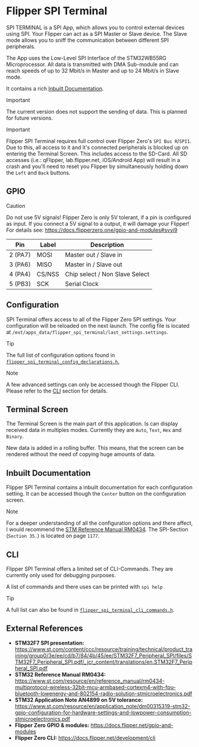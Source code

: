 # Flipper SPI Terminal

SPI TERMINAL is a SPI App, which allows you to control external devices using SPI. Your Flipper can act as a SPI Master or Slave device. The Slave mode allows you to sniff the communication between different SPI peripherals.

The App uses the Low-Level SPI Interface of the STM32WB55RG Microprocessor. All data is transmitted with DMA Sub-module and can reach speeds of up to 32 Mbit/s in Master and up to 24 Mbit/s in Slave mode.

It contains a rich [Inbuilt Documentation](#inbuilt-documentation).

> [!IMPORTANT]
> The current version does not support the sending of data. This is planned for future versions.

> [!IMPORTANT]
> Flipper SPI Terminal requires full control over Flipper Zero's `SPI Bus R`/`SPI1`. Due to this, all access to it and it's connected peripherals is blocked up on entering the Terminal Screen. This includes access to the SD-Card. All SD accesses (i.e.: qFlipper, lab.flipper.net, iOS/Android App) will result in a crash and you'll need to reset you Flipper by simultaneously holding down the `Left` and `Back` buttons.

## GPIO

> [!CAUTION]
> Do not use 5V signals! Flipper Zero is only 5V tolerant, if a pin is configured as input. If you connect a 5V signal to a output, it will damage your Flipper!
> For details see: <https://docs.flipperzero.one/gpio-and-modules#svyi9>

| Pin     | Label  | Description                    |
|---------|--------|--------------------------------|
| 2 (PA7) | MOSI   | Master out / Slave in          |
| 3 (PA6) | MISO   | Master in / Slave out          |
| 4 (PA4) | CS/NSS | Chip select / Non Slave Select |
| 5 (PB3) | SCK    | Serial Clock                   |

## Configuration

SPI Terminal offers access to all of the Flipper Zero SPI settings. Your configuration will be reloaded on the next launch. The config file is located at `/ext/apps_data/flipper_spi_terminal/last_settings.settings`.

> [!TIP]
> The full list of configuration options found in [`flipper_spi_terminal_config_declarations.h`.](https://github.com/janwiesemann/flipper-spi-terminal/blob/master/flipper_spi_terminal_config_declarations.h)

> [!NOTE]
> A few advanced settings can only be accessed though the Flipper CLI. Please refer to the [CLI](#cli) section for details.


## Terminal Screen

The Terminal Screen is the main part of this application. Is can display received data in multiples modes. Currently they are `Auto`, `Text`, `Hex` and `Binary`.

New data is added in a rolling buffer. This means, that the screen can be rendered without the need of copying huge amounts of data.

## Inbuilt Documentation

Flipper SPI Terminal contains a inbuilt documentation for each configuration setting. It can be accessed though the `Center` button on the configuration screen.

> [!NOTE]
> For a deeper understanding of all the configuration options and there affect, I would recommend the [STM Reference Manual RM0434](https://www.st.com/resource/en/reference_manual/rm0434-multiprotocol-wireless-32bit-mcu-armbased-cortexm4-with-fpu-bluetooth-lowenergy-and-802154-radio-solution-stmicroelectronics.pdf). The SPI-Section (`Section 35.`) is located on page `1177`.

## CLI

Flipper SPI Terminal offers a limited set of CLI-Commands. They are currently only used for debugging purposes.

A list of commands and there uses can be printed with `spi help`

> [!TIP]
> A full list can also be found in [`flipper_spi_terminal_cli_commands.h`](https://github.com/janwiesemann/flipper-spi-terminal/blob/master/flipper_spi_terminal_cli_commands.h).

## External References

- **STM32F7 SPI presentation:**
  <https://www.st.com/content/ccc/resource/training/technical/product_training/group0/3e/ee/cd/b7/84/4b/45/ee/STM32F7_Peripheral_SPI/files/STM32F7_Peripheral_SPI.pdf/_jcr_content/translations/en.STM32F7_Peripheral_SPI.pdf>
- **STM32 Reference Manual RM0434:**
  <https://www.st.com/resource/en/reference_manual/rm0434-multiprotocol-wireless-32bit-mcu-armbased-cortexm4-with-fpu-bluetooth-lowenergy-and-802154-radio-solution-stmicroelectronics.pdf>
- **STM32 Application Note AN4899 on 5V tolerance:**
  <https://www.st.com/resource/en/application_note/dm00315319-stm32-gpio-configuration-for-hardware-settings-and-lowpower-consumption-stmicroelectronics.pdf>
- **Flipper Zero GPIO & modules:**
  <https://docs.flipper.net/gpio-and-modules>
- **Flipper Zero CLI:**
  <https://docs.flipper.net/development/cli>
